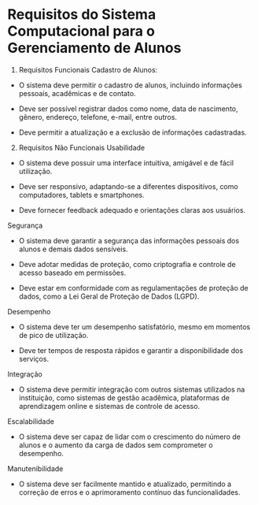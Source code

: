 # Requisitos do Sistema Computacional para o Gerenciamento de Alunos 

1. Requisitos Funcionais 
Cadastro de Alunos: 

- O sistema deve permitir o cadastro de alunos, incluindo informações pessoais, acadêmicas e de contato. 

- Deve ser possível registrar dados como nome, data de nascimento, gênero, endereço, telefone, e-mail, entre outros. 

- Deve permitir a atualização e a exclusão de informações cadastradas. 


2. Requisitos Não Funcionais 
Usabilidade 

- O sistema deve possuir uma interface intuitiva, amigável e de fácil utilização. 

- Deve ser responsivo, adaptando-se a diferentes dispositivos, como computadores, tablets e smartphones. 

- Deve fornecer feedback adequado e orientações claras aos usuários. 

 
 Segurança 

- O sistema deve garantir a segurança das informações pessoais dos alunos e demais dados sensíveis. 

- Deve adotar medidas de proteção, como criptografia e controle de acesso baseado em permissões. 

- Deve estar em conformidade com as regulamentações de proteção de dados, como a Lei Geral de Proteção de Dados (LGPD). 

 
 Desempenho 

- O sistema deve ter um desempenho satisfatório, mesmo em momentos de pico de utilização. 

- Deve ter tempos de resposta rápidos e garantir a disponibilidade dos serviços. 

 
Integração 

- O sistema deve permitir integração com outros sistemas utilizados na instituição, como sistemas de gestão acadêmica, plataformas de aprendizagem online e sistemas de controle de acesso. 

 
 Escalabilidade 

- O sistema deve ser capaz de lidar com o crescimento do número de alunos e o aumento da carga de dados sem comprometer o desempenho. 

 
 Manutenibilidade 

- O sistema deve ser facilmente mantido e atualizado, permitindo a correção de erros e o aprimoramento contínuo das funcionalidades. 
